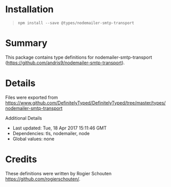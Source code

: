 # Installation
> `npm install --save @types/nodemailer-smtp-transport`

# Summary
This package contains type definitions for nodemailer-smtp-transport (https://github.com/andris9/nodemailer-smtp-transport).

# Details
Files were exported from https://www.github.com/DefinitelyTyped/DefinitelyTyped/tree/master/types/nodemailer-smtp-transport

Additional Details
 * Last updated: Tue, 18 Apr 2017 15:11:46 GMT
 * Dependencies: tls, nodemailer, node
 * Global values: none

# Credits
These definitions were written by Rogier Schouten <https://github.com/rogierschouten/>.
